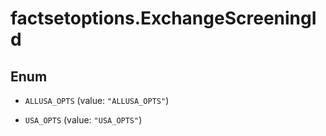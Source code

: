 # factsetoptions.ExchangeScreeningId

## Enum


* `ALLUSA_OPTS` (value: `"ALLUSA_OPTS"`)

* `USA_OPTS` (value: `"USA_OPTS"`)


